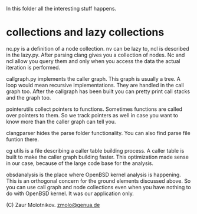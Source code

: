 In this folder all the interesting stuff happens.

# collections and lazy collections

nc.py is a definition of a node collection.
nv can be lazy to, ncl is described in the lazy.py.
After parsing clang gives you a collection of nodes.
Nc and ncl allow you query them and only when you access
the data the actual iteration is performed.

callgraph.py implements the caller graph. This graph is usually 
a tree. A loop would mean recursive implementations. They are
handled in the call graph too. After the callgraph has been built
you can pretty print call stacks and the graph too.


pointerutils collect pointers to functions. Sometimes functions are
called over pointers to them. So we track pointers as well in case 
you want to know more than the caller graph can tell you.


clangparser hides the parse folder functionality. You can also find 
parse file funtion there.

cg utils is a file describing a caller table building process. 
A caller table is built to make the caller graph building faster.
This optimization made sense in our case, because of the large 
code base for the analysis.


obsdanalysis is the place where OpenBSD kernel analysis is happening.
This is an orthogonal concern for the ground elements discussed above.
So you can use call graph and node collections even when you 
have nothing to do with OpenBSD kernel. It was our application only.

(C) Zaur Molotnikov. zmolo@genua.de
